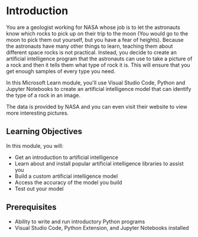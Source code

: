 # Introduction

You are a geologist working for NASA whose job is to let the astronauts know which rocks to pick up on their trip to the moon (You would go to the moon to pick them out yourself, but you have a fear of heights). Because the astronauts have many other things to learn, teaching them about different space rocks is not practical. Instead, you decide to create an artificial intelligence program that the astronauts can use to take a picture of a rock and then it tells them what type of rock it is. This will ensure that you get enough samples of every type you need.

In this Microsoft Learn module, you'll use Visual Studio Code, Python and Jupyter Notebooks to create an artificial intelligence model that can identify the type of a rock in an image.

The data is provided by NASA and you can even visit their website to view more interesting pictures.

## Learning Objectives

In this module, you will:

- Get an introduction to artificial intelligence
- Learn about and install popular artificial intelligence libraries to assist you
- Build a custom artificial intelligence model
- Access the accuracy of the model you build
- Test out your model

## Prerequisites

- Ability to write and run introductory Python programs
- Visual Studio Code, Python Extension, and Jupyter Notebooks installed
